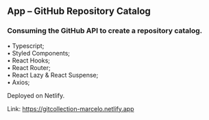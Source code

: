 ## App – GitHub Repository Catalog

### Consuming the GitHub API to create a repository catalog.

• Typescript; <br>
• Styled Components; <br>
• React Hooks; <br>
• React Router; <br>
• React Lazy & React Suspense; <br>
• Axios;

Deployed on Netlify.

Link: https://gitcollection-marcelo.netlify.app
